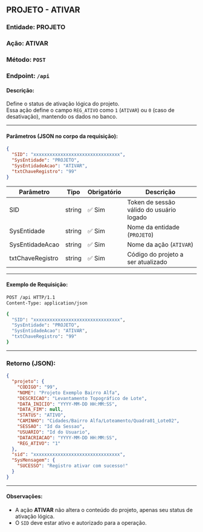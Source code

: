 ## PROJETO - ATIVAR

### Entidade: PROJETO  
### Ação: ATIVAR  
### Método: `POST`  
### Endpoint: `/api`

#### Descrição:
Define o status de ativação lógica do projeto.  
Essa ação define o campo `REG_ATIVO` como `1` (`ATIVAR`) ou `0` (caso de desativação), mantendo os dados no banco.

---

#### Parâmetros (JSON no corpo da requisição):

```json
{
  "SID": "xxxxxxxxxxxxxxxxxxxxxxxxxxxxxxxx",
  "SysEntidade": "PROJETO",
  "SysEntidadeAcao": "ATIVAR",
  "txtChaveRegistro": "99"
}
```

| Parâmetro          | Tipo     | Obrigatório | Descrição                                         |
|--------------------|----------|-------------|---------------------------------------------------|
| SID                | string   | ✅ Sim      | Token de sessão válido do usuário logado          |
| SysEntidade        | string   | ✅ Sim      | Nome da entidade (`PROJETO`)                      |
| SysEntidadeAcao    | string   | ✅ Sim      | Nome da ação (`ATIVAR`)                           |
| txtChaveRegistro   | string   | ✅ Sim      | Código do projeto a ser atualizado                |

---

#### Exemplo de Requisição:

```bash
POST /api HTTP/1.1
Content-Type: application/json

{
  "SID": "xxxxxxxxxxxxxxxxxxxxxxxxxxxxxxxx",
  "SysEntidade": "PROJETO",
  "SysEntidadeAcao": "ATIVAR",
  "txtChaveRegistro": "99"
}
```

---

### Retorno (JSON):

```json
{
  "projeto": {
    "CODIGO": "99",
    "NOME": "Projeto Exemplo Bairro Alfa",
    "DESCRICAO": "Levantamento Topográfico de Lote",
    "DATA_INICIO": "YYYY-MM-DD HH:MM:SS",
    "DATA_FIM": null,
    "STATUS": "ATIVO",
    "CAMINHO": "Cidades/Bairro Alfa/Loteamento/Quadra01_Lote02",
    "SESSAO": "Id da Sessao",
    "USUARIO": "Id do Usuario",
    "DATACRIACAO": "YYYY-MM-DD HH:MM:SS",
    "REG_ATIVO": "1"
  },
  "sid": "xxxxxxxxxxxxxxxxxxxxxxxxxxxxxxxx",
  "SysMensagem": {
    "SUCESSO": "Registro ativar com sucesso!"
  }
}
```

---

#### Observações:

- A ação **ATIVAR** não altera o conteúdo do projeto, apenas seu status de ativação lógica.
- O `SID` deve estar ativo e autorizado para a operação.
